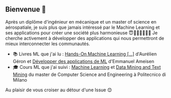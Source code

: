 ## Bienvenue 👋

Après un diplôme d'ingénieur en mécanique et un master of science en aérospatiale, je suis plus que jamais intéressé par le Machine Learning et ses applications pour créer une société plus harmonieuse 😇👩🏻‍🤝‍👩🏻🍀 Je cherche activement à développer des applications qui nous permettront de mieux interconnecter les communautés. 

- 📚 Livres ML que j'ai lu : [Hands-On Machine Learning [...]](https://www.oreilly.com/library/view/hands-on-machine-learning/9781492032632/) d'Aurélien Géron et [Développer des applications de ML](https://www.amazon.com/Optimiser-d%C3%A9veloppement-dapplications-Machine-learning/dp/2412058024) d'Emmanuel Ameisen 
- 🎓 Cours ML que j'ai suivi : [Machine Learning](https://www4.ceda.polimi.it/manifesti/manifesti/controller/ManifestoPublic.do?EVN_DETTAGLIO_RIGA_MANIFESTO=evento&aa=2020&k_cf=225&k_corso_la=481&k_indir=T2A&codDescr=097683&lang=IT&semestre=2&idGruppo=4151&idRiga=253837) et [Data Mining and Text Mining](https://www4.ceda.polimi.it/manifesti/manifesti/controller/ManifestoPublic.do?EVN_DETTAGLIO_RIGA_MANIFESTO=evento&aa=2020&k_cf=225&k_corso_la=481&k_indir=T2A&codDescr=055632&lang=IT&semestre=1&idGruppo=4152&idRiga=253860) du master de Computer Science and Engineering à Politecnico di Milano 

Au plaisir de vous croiser au détour d'une Issue 😊

<!--
**vintel38/vintel38** is a ✨ _special_ ✨ repository because its `README.md` (this file) appears on your GitHub profile.

Here are some ideas to get you started:

- 🔭 I’m currently working on ...
- 🌱 I’m currently learning ...
- 👯 I’m looking to collaborate on ...
- 🤔 I’m looking for help with ...
- 💬 Ask me about ...
- 📫 How to reach me: ...
- 😄 Pronouns: ...
- ⚡ Fun fact: ...
-->
